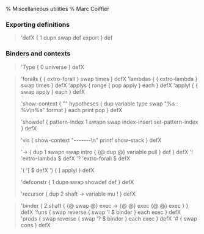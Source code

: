 % Miscellaneous utilities
% Marc Coiffier

### Exporting definitions

> 'defX { 1 dupn swap def export } def

### Binders and contexts

> 'Type { 0 universe } defX

> 'foralls { { extro-forall } swap times } defX
> 'lambdas { { extro-lambda } swap times } defX
> 'applys { range { pop apply } each } defX
> 'applyl { { swap apply } each } defX
> 
> 'show-context { "" hypotheses { dup variable type swap "%s : %v\n%s" format } each print pop } defX
> 
> 'showdef { pattern-index 1 swapn swap index-insert set-pattern-index } defX
> 
> 'vis { show-context "-------\n" printf show-stack } defX
> 
> '-> { dup 1 swapn swap intro { {@ dup @} variable pull } def } defX
> '! 'extro-lambda $ defX
> '? 'extro-forall $ defX
> 
> '( '[ $ defX
> ') { ] applyl } defX
> 
> 'defconstr { 1 dupn swap showdef def } defX
> 
> 'recursor { dup 2 shaft -> variable mu ! } defX

> 'binder { 2 shaft { {@ swap @} exec -> {@ @} exec {@ @} exec } } defX
> 'funs { swap reverse { swap '! $ binder } each exec } defX
> 'prods { swap reverse { swap '? $ binder } each exec } defX
> '# { swap cons } defX

